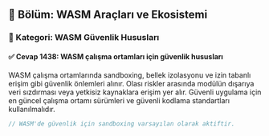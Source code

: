 ## 📘 Bölüm: WASM Araçları ve Ekosistemi  
### 🔹 Kategori: WASM Güvenlik Hususları  
#### ✅ Cevap 1438: WASM çalışma ortamları için güvenlik hususları

WASM çalışma ortamlarında sandboxing, bellek izolasyonu ve izin tabanlı erişim gibi güvenlik önlemleri alınır. Olası riskler arasında modülün dışarıya veri sızdırması veya yetkisiz kaynaklara erişim yer alır. Güvenli uygulama için en güncel çalışma ortamı sürümleri ve güvenli kodlama standartları kullanılmalıdır.

```rust
// WASM'de güvenlik için sandboxing varsayılan olarak aktiftir.
```
